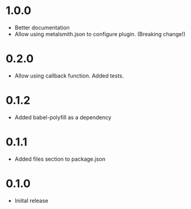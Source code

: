 # 1.0.0

* Better documentation
* Allow using metalsmith.json to configure plugin. (Breaking change!)

# 0.2.0

* Allow using callback function. Added tests.

# 0.1.2

* Added babel-polyfill as a dependency

# 0.1.1

* Added files section to package.json

# 0.1.0

* Iniital release
